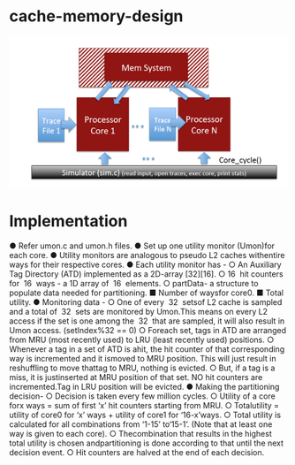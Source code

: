 # cache-memory-design
![alt text](https://github.com/rakeshBelagali/cache-memory-design/blob/master/Screen%20Shot%202018-01-02%20at%207.31.32%20PM.png)


# Implementation


● Refer​ ​umon.c​ ​and​ ​umon.h​ ​files.
● Set​ ​up​ ​one​ ​utility​ ​monitor​ ​(Umon)​ ​for​ ​each​ ​core.
● Utility​ ​monitors​ ​are​ ​analogous​ ​to​ ​pseudo​ ​L2​ ​caches​ ​with​ ​entire​ ​ways​ ​for​ ​their​ ​respective
cores.
● Each​ ​utility​ ​monitor​ ​has​ ​-
○ An​ ​Auxiliary​ ​Tag​ ​Directory​ ​(ATD)​ ​implemented​ ​as​ ​a​ ​2D-array​ ​[32][16].
○ 16 ​ ​hit​ ​counters​ ​for​ ​ 16 ​ ​ways​ ​-​ ​a​ ​1D​ ​array​ ​of​ ​ 16 ​ ​elements.
○ partData​ ​-​ ​a​ ​structure​ ​to​ ​populate​ ​data​ ​needed​ ​for​ ​partitioning.
■ Number​ ​of​ ​ways​ ​for​ ​core0.
■ Total​ ​utility.
● Monitoring​ ​data​ ​-
○ One​ ​of​ ​every​ ​ 32 ​ ​sets​ ​of​ ​L2​ ​cache​ ​is​ ​sampled​ ​and​ ​a​ ​total​ ​of​ ​ 32 ​ ​sets​ ​are​ ​monitored
by​ ​Umon.​ ​This​ ​means​ ​on​ ​every​ ​L2​ ​access​ ​if​ ​the​ ​set​ ​is​ ​one​ ​among​ ​the​ ​ 32 ​ ​that​ ​are
sampled,​ ​it​ ​will​ ​also​ ​result​ ​in​ ​Umon​ ​access.​ ​(setIndex%32​ ​==​ ​0)
○ For​ ​each​ ​set,​ ​tags​ ​in​ ​ATD​ ​are​ ​arranged​ ​from​ ​MRU​ ​(most​ ​recently​ ​used)​ ​to​ ​LRU
(least​ ​recently​ ​used)​ ​positions.
○ Whenever​ ​a​ ​tag​ ​in​ ​a​ ​set​ ​of​ ​ATD​ ​is​ ​a​ ​hit,​ ​the​ ​hit​ ​counter​ ​of​ ​that​ ​corresponding​ ​way
is​ ​incremented​ ​and​ ​it​ ​is​ ​moved​ ​to​ ​MRU​ ​position.​ ​This​ ​will​ ​just​ ​result​ ​in​ ​reshuffling
to​ ​move​ ​that​ ​tag​ ​to​ ​MRU,​ ​nothing​ ​is​ ​evicted.
○ But,​ ​if​ ​a​ ​tag​ ​is​ ​a​ ​miss,​ ​it​ ​is​ ​just​ ​inserted​ ​at​ ​MRU​ ​position​ ​of​ ​that​ ​set.​ ​NO​ ​hit
counters​ ​are​ ​incremented.​ ​Tag​ ​in​ ​LRU​ ​position​ ​will​ ​be​ ​evicted.
● Making​ ​the​ ​partitioning​ ​decision​ ​-
○ Decision​ ​is​ ​taken​ ​every​ ​few​ ​million​ ​cycles.
○ Utility​ ​of​ ​a​ ​core​ ​for​ ​x​ ​ways​ ​=​ ​sum​ ​of​ ​first​ ​‘x’​ ​hit​ ​counters​ ​starting​ ​from​ ​MRU.
○ Total​ ​utility​ ​=​ ​​ ​utility​ ​of​ ​core0​ ​for​ ​‘x’​ ​ways​ ​+​ ​utility​ ​of​ ​core1​ ​for​ ​‘16-x’​ ​ways.
○ Total​ ​utility​ ​is​ ​calculated​ ​for​ ​all​ ​combinations​ ​from​ ​‘1-15’​ ​to​ ​‘15-1’.​ ​(Note​ ​that​ ​at
least​ ​one​ ​way​ ​is​ ​given​ ​to​ ​each​ ​core).
○ The​ ​combination​ ​that​ ​results​ ​in​ ​the​ ​highest​ ​total​ ​utility​ ​is​ ​chosen​ ​and​ ​partitioning
is​ ​done​ ​according​ ​to​ ​that​ ​until​ ​the​ ​next​ ​decision​ ​event.
○ Hit​ ​counters​ ​are​ ​halved​ ​at​ ​the​ ​end​ ​of​ ​each​ ​decision.
